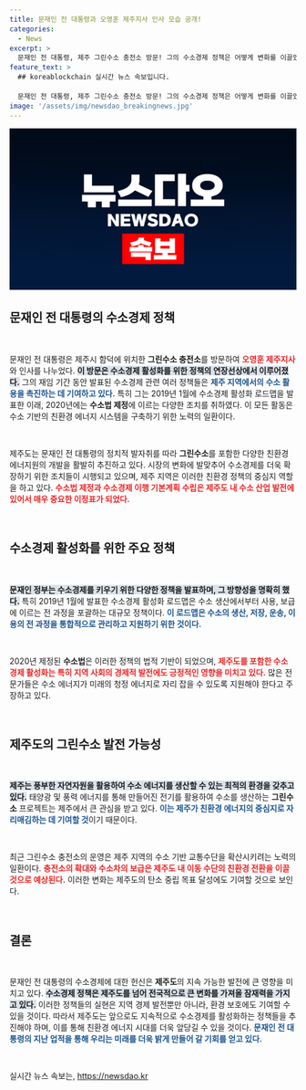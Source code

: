 ```yaml
---
title: 문재인 전 대통령과 오영훈 제주지사 인사 모습 공개!
categories:
  - News
excerpt: >
  문재인 전 대통령, 제주 그린수소 충전소 방문! 그의 수소경제 정책은 어떻게 변화를 이끌었을까? 제주에서 펼쳐진 수소의 미래를 확인해보세요!
feature_text: >
  ## koreablockchain 실시간 뉴스 속보입니다.

  문재인 전 대통령, 제주 그린수소 충전소 방문! 그의 수소경제 정책은 어떻게 변화를 이끌었을까? 제주에서 펼쳐진 수소의 미래를 확인해보세요!
image: '/assets/img/newsdao_breakingnews.jpg'
---
```


<p><img src="/assets/img/newsdao_breakingnews.jpg" alt="koreablockchain 속보" /></p>

<h2 data-ke-size="size26">문재인 전 대통령의 수소경제 정책</h2>

<p data-ke-size="size16">&nbsp;</p> 

<p>문재인 전 대통령은 제주시 함덕에 위치한 <b>그린수소 충전소</b>를 방문하여 <b><span style="color: #ee2323;">오영훈 제주지사</span></b>와 인사를 나누었다. <b><span style="background-color: #21538527;">이 방문은 수소경제 활성화를 위한 정책의 연장선상에서 이루어졌다.</span></b> 그의 재임 기간 동안 발표된 수소경제 관련 여러 정책들은 <b><span style="color: #1a5490;">제주 지역에서의 수소 활용을 촉진하는 데 기여하고 있다.</span></b> 특히 그는 2019년 1월에 수소경제 활성화 로드맵을 발표한 이래, 2020년에는 <b>수소법 제정</b>에 이르는 다양한 조치를 취하였다. 이 모든 활동은 수소 기반의 친환경 에너지 시스템을 구축하기 위한 노력의 일환이다.</p></p>

<p data-ke-size="size16">&nbsp;</p>

<p>제주도는 문재인 전 대통령의 정치적 발자취를 따라 <b>그린수소</b>를 포함한 다양한 친환경 에너지원의 개발을 활발히 추진하고 있다. 시장의 변화에 발맞추어 수소경제를 더욱 확장하기 위한 조치들이 시행되고 있으며, 제주 지역은 이러한 친환경 정책의 중심지 역할을 하고 있다. <b><span style="color: #ee2323;">수소법 제정과 수소경제 이행 기본계획 수립은 제주도 내 수소 산업 발전에 있어서 매우 중요한 이정표가 되었다.</span></b> </p>

<p data-ke-size="size16">&nbsp;</p>

<h2 data-ke-size="size26">수소경제 활성화를 위한 주요 정책</h2>

<p data-ke-size="size16">&nbsp;</p>

<p><b><span style="background-color: #21538527;">문재인 정부는 수소경제를 키우기 위한 다양한 정책을 발표하며, 그 방향성을 명확히 했다.</span></b> 특히 2019년 1월에 발표한 수소경제 활성화 로드맵은 수소 생산에서부터 사용, 보급에 이르는 전 과정을 포괄하는 대규모 정책이다. <b><span style="color: #1a5490;">이 로드맵은 수소의 생산, 저장, 운송, 이용의 전 과정을 통합적으로 관리하고 지원하기 위한 것이다.</span></b> </p>

<p data-ke-size="size16">&nbsp;</p>

<p>2020년 제정된 <b>수소법</b>은 이러한 정책의 법적 기반이 되었으며, <b><span style="color: #ee2323;">제주도를 포함한 수소 경제 활성화는 특히 지역 사회의 경제적 발전에도 긍정적인 영향을 미치고 있다.</span></b> 많은 전문가들은 수소 에너지가 미래의 청정 에너지로 자리 잡을 수 있도록 지원해야 한다고 주장하고 있다. </p>

<p data-ke-size="size16">&nbsp;</p>

<h2 data-ke-size="size26">제주도의 그린수소 발전 가능성</h2>

<p data-ke-size="size16">&nbsp;</p>

<p><b><span style="background-color: #21538527;">제주는 풍부한 자연자원을 활용하여 수소 에너지를 생산할 수 있는 최적의 환경을 갖추고 있다.</span></b> 태양광 및 풍력 에너지를 통해 만들어진 전기를 활용하여 수소를 생산하는 <b>그린수소</b> 프로젝트는 제주에서 큰 관심을 받고 있다. <b><span style="color: #1a5490;">이는 제주가 친환경 에너지의 중심지로 자리매김하는 데 기여할 것</span></b>이기 때문이다.</p>

<p data-ke-size="size16">&nbsp;</p>

<p>최근 그린수소 충전소의 운영은 제주 지역의 수소 기반 교통수단을 확산시키려는 노력의 일환이다. <b><span style="color: #ee2323;">충전소의 확대와 수소차의 보급은 제주도 내 이동 수단의 친환경 전환을 이끌 것으로 예상된다.</span></b> 이러한 변화는 제주도의 탄소 중립 목표 달성에도 기여할 것으로 보인다.</p>

<p data-ke-size="size16">&nbsp;</p>

<h2 data-ke-size="size26">결론</h2>

<p data-ke-size="size16">&nbsp;</p>

<p>문재인 전 대통령의 수소경제에 대한 헌신은 <b>제주도</b>의 지속 가능한 발전에 큰 영향을 미치고 있다. <b><span style="background-color: #21538527;">수소경제 정책은 제주도를 넘어 전국적으로 큰 변화를 가져올 잠재력을 가지고 있다.</span></b> 이러한 정책들의 실현은 지역 경제 발전뿐만 아니라, 환경 보호에도 기여할 수 있을 것이다. 따라서 제주도는 앞으로도 지속적으로 수소경제를 활성화하는 정책들을 추진해야 하며, 이를 통해 친환경 에너지 시대를 더욱 앞당길 수 있을 것이다. <b><span style="color: #1a5490;">문재인 전 대통령의 지난 업적을 통해 우리는 미래를 더욱 밝게 만들어 갈 기회를 얻고 있다.</span></b> </p>

<p data-ke-size="size16">&nbsp;</p>
실시간 뉴스 속보는, <a href="https://newsdao.kr" rel="dofollow">https://newsdao.kr</a>


